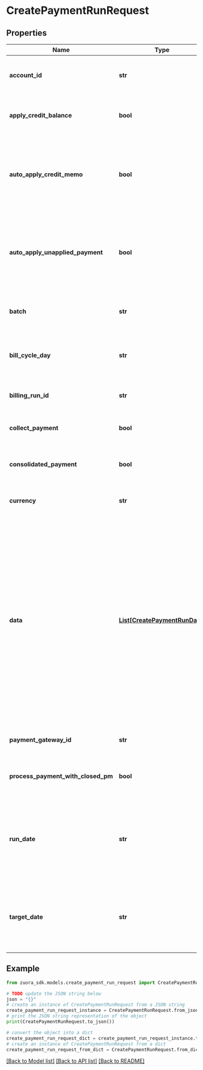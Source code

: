 # CreatePaymentRunRequest


## Properties

Name | Type | Description | Notes
------------ | ------------- | ------------- | -------------
**account_id** | **str** | The ID of the customer account associated with the payment run.  This field conflicts with each of the &#x60;batch&#x60;, &#x60;billCycleDay&#x60;, &#x60;currency&#x60;, &#x60;paymentGatewayId&#x60;, and &#x60;billingRunId&#x60; fields. If there are such conflicts, an error occurs and an error message is returned.  | [optional] 
**apply_credit_balance** | **bool** | If &#x60;applyCreditBalance&#x60; is true, the credit memo or unapplied payment on the order account will be automatically applied to the invoices generated by this order. The credit memo generated by this order will not be automatically applied to any invoices.  | [optional] 
**auto_apply_credit_memo** | **bool** | **Note:** This field is only available if you have [Invoice Settlement](https://knowledgecenter.zuora.com/Billing/Billing_and_Payments/Invoice_Settlement) enabled. The Invoice Settlement feature is generally available as of Zuora Billing Release 296 (March 2021). This feature includes Unapplied Payments, Credit and Debit Memo, and Invoice Item Settlement. If you want to enable Invoice Settlement, see [Invoice Settlement Enablement and Checklist Guide](https://knowledgecenter.zuora.com/Billing/Billing_and_Payments/Invoice_Settlement/Invoice_Settlement_Migration_Checklist_and_Guide) for more information.  Whether to automatically apply a posted credit memo to one or more receivables in the payment run.  | [optional] 
**auto_apply_unapplied_payment** | **bool** | **Note:** This field is only available if you have [Invoice Settlement](https://knowledgecenter.zuora.com/Billing/Billing_and_Payments/Invoice_Settlement) enabled. The Invoice Settlement feature is generally available as of Zuora Billing Release 296 (March 2021). This feature includes Unapplied Payments, Credit and Debit Memo, and Invoice Item Settlement. If you want to enable Invoice Settlement, see [Invoice Settlement Enablement and Checklist Guide](https://knowledgecenter.zuora.com/Billing/Billing_and_Payments/Invoice_Settlement/Invoice_Settlement_Migration_Checklist_and_Guide) for more information.  Whether to automatically apply unapplied payments to  one or more receivables in the payment run.  | [optional] 
**batch** | **str** | The alias name given to a batch. The batch name is a string of 50 characters or less.  This field conflicts with the &#x60;accountId&#x60; field. If they are both specified in the request body, an error occurs and an error message is returned.   | [optional] 
**bill_cycle_day** | **str** | The billing cycle day (BCD), the day of the month when a bill run generates invoices for the account. The value must be equal to or less then 31, and 31 is mean the EOM.  This field conflicts with the &#x60;accountId&#x60; field. If they are both specified in the request body, an error occurs and an error message is returned.  | [optional] 
**billing_run_id** | **str** | The ID of a bill run.  This field conflicts with the &#x60;accountId&#x60; field. If they are both specified in the request body, an error occurs and an error message is returned.  | [optional] 
**collect_payment** | **bool** | Whether to process electronic payments during the execution of payment runs.   If the Payment user permission \&quot;Process Electronic Payment\&quot; is disabled, this field will be ignored.  | [optional] 
**consolidated_payment** | **bool** | **Note:** The **Process Electronic Payment** permission also needs to be allowed for a Manage Payment Runs role to work. See [Payments Roles](https://knowledgecenter.zuora.com/CF_Users_and_Administrators/A_Administrator_Settings/User_Roles/e_Payments_Roles) for more information.   Whether to process a single payment for all receivables that are due on an account.  | [optional] 
**currency** | **str** | A currency defined in the web-based UI administrative settings.  This field conflicts with the &#x60;accountId&#x60; field. If they are both specified in the request body, an error occurs and an error message is returned.  | [optional] 
**data** | [**List[CreatePaymentRunData]**](CreatePaymentRunData.md) |  The array of data for specifying records of accounts and invoices/debit memos that will be collected and processed by a payment run.  When you specify the data array, ensure that at least one record is passed in. If an empty array is specified, &#x60;accountId&#x60;, &#x60;batch&#x60;, &#x60;billCycleDay&#x60;, &#x60;currency&#x60;, &#x60;paymentGatewayId&#x60;, and &#x60;billingRunId&#x60; fields will be used to define the billing documents to be collected.  A maximum of 50K records are allowed to be passed into the &#x60;data&#x60; array.  Here is an example: &#x60;&#x60;&#x60;   {     \&quot;accountId\&quot;: \&quot;60c81b5bc51649e8a7d1b48303194790\&quot;,     \&quot;documentId\&quot;: \&quot;2c9081a03c63c94c013c6894af5602dd\&quot;,     \&quot;documentType\&quot;: \&quot;Invoice\&quot;,     \&quot;amount\&quot;: 80,     \&quot;paymentMethodId\&quot;: \&quot;2c9081a03c6d7b51013c6d7e4ada0a1c\&quot;,     \&quot;paymentGatewayId\&quot;: \&quot;d2abe8342e1811ea80e774b9452e17ea\&quot;,     \&quot;comment\&quot;: \&quot;Payment Comments\&quot;,     \&quot;customField1__c\&quot;: \&quot;cf_value1\&quot;,     \&quot;customField2__c\&quot;: \&quot;cf_value2\&quot;   } &#x60;&#x60;&#x60;  Here is another example for a standalone payment: &#x60;&#x60;&#x60;   {     \&quot;accountId\&quot;: \&quot;account2\&quot;,     \&quot;amount\&quot;: 100,     \&quot;currency\&quot;: \&quot;GBP\&quot;,     \&quot;standalone\&quot;: true   } &#x60;&#x60;&#x60;  | [optional] 
**payment_gateway_id** | **str** | The ID of the gateway instance that processes the payment.  This field conflicts with the &#x60;accountId&#x60; field. If they are both specified in the request body, an error occurs and an error message is returned.  | [optional] 
**process_payment_with_closed_pm** | **bool** | **Note:** The **Process Electronic Payment** permission also needs to be allowed for a Manage Payment Runs role to work. See [Payments Roles](https://knowledgecenter.zuora.com/CF_Users_and_Administrators/A_Administrator_Settings/User_Roles/e_Payments_Roles) for more information.   Whether to process payments even if the default payment method is closed.  | [optional] 
**run_date** | **str** | The date and time when the scheduled payment run is to be executed, in &#x60;yyyy-mm-dd hh:mm:ss&#x60; format. The backend will ignore mintues and seconds in the field value. For example, if you specify &#x60;2017-03-01 11:30:37&#x60; for this value, this payment run will be run at 2017-03-01 11:00:00.  You must specify either the &#x60;runDate&#x60; field or the &#x60;targetDate&#x60; field in the request body. If you specify the &#x60;runDate&#x60; field, the scheduced payment run is to be executed on the run date. If you specify the &#x60;targetDate&#x60; field, the payment run is executed immediately after it is created.   | [optional] 
**target_date** | **str** | The target date used to determine which receivables to be paid in the payment run. The payments are collected for all receivables with the due date no later than the target date.  You must specify either the &#x60;runDate&#x60; field or the &#x60;targetDate&#x60; field in the request body. If you specify the &#x60;runDate&#x60; field, the scheduced payment run is to be executed on the run date. If you specify the &#x60;targetDate&#x60; field, the payment run is executed immediately after it is created.   | [optional] 

## Example

```python
from zuora_sdk.models.create_payment_run_request import CreatePaymentRunRequest

# TODO update the JSON string below
json = "{}"
# create an instance of CreatePaymentRunRequest from a JSON string
create_payment_run_request_instance = CreatePaymentRunRequest.from_json(json)
# print the JSON string representation of the object
print(CreatePaymentRunRequest.to_json())

# convert the object into a dict
create_payment_run_request_dict = create_payment_run_request_instance.to_dict()
# create an instance of CreatePaymentRunRequest from a dict
create_payment_run_request_from_dict = CreatePaymentRunRequest.from_dict(create_payment_run_request_dict)
```
[[Back to Model list]](../README.md#documentation-for-models) [[Back to API list]](../README.md#documentation-for-api-endpoints) [[Back to README]](../README.md)



